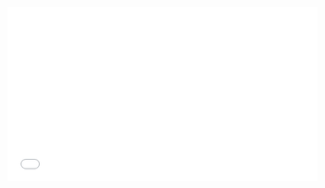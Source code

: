 <iframe width="560" height="315" src="[https://www.youtube.com/embed/VIDEO_ID](https://www.youtube.com/watch?v=CJC8f74l2Rw)" frameborder="0" allowfullscreen></iframe>
